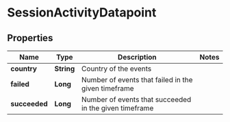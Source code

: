 

# SessionActivityDatapoint


## Properties

| Name | Type | Description | Notes |
|------------ | ------------- | ------------- | -------------|
|**country** | **String** | Country of the events |  |
|**failed** | **Long** | Number of events that failed in the given timeframe |  |
|**succeeded** | **Long** | Number of events that succeeded in the given timeframe |  |



